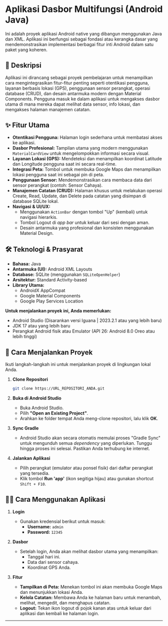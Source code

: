 # Aplikasi Dasbor Multifungsi (Android Java)

Ini adalah proyek aplikasi Android native yang dibangun menggunakan Java dan XML. Aplikasi ini berfungsi sebagai fondasi atau kerangka dasar yang mendemonstrasikan implementasi berbagai fitur inti Android dalam satu paket yang koheren.

## 📜 Deskripsi

Aplikasi ini dirancang sebagai proyek pembelajaran untuk menampilkan cara mengintegrasikan fitur-fitur penting seperti otentikasi pengguna, layanan berbasis lokasi (GPS), penggunaan sensor perangkat, operasi database (CRUD), dan desain antarmuka modern dengan Material Components. Pengguna masuk ke dalam aplikasi untuk mengakses dasbor utama di mana mereka dapat melihat data sensor, info lokasi, dan mengakses halaman manajemen catatan.

## ✨ Fitur Utama

- **Otentikasi Pengguna:** Halaman login sederhana untuk membatasi akses ke aplikasi.
- **Dasbor Profesional:** Tampilan utama yang modern menggunakan `MaterialCardView` untuk mengelompokkan informasi secara visual.
- **Layanan Lokasi (GPS):** Mendeteksi dan menampilkan koordinat Latitude dan Longitude pengguna saat ini secara real-time.
- **Integrasi Peta:** Tombol untuk membuka Google Maps dan menampilkan lokasi pengguna saat ini sebagai pin di peta.
- **Penggunaan Sensor:** Mendemonstrasikan cara membaca data dari sensor perangkat (contoh: Sensor Cahaya).
- **Manajemen Catatan (CRUD):** Halaman khusus untuk melakukan operasi Create, Read, Update, dan Delete pada catatan yang disimpan di database SQLite lokal.
- **Navigasi & UI/UX:**
    - Menggunakan `ActionBar` dengan tombol "Up" (kembali) untuk navigasi hierarkis.
    - Tombol Logout di *app bar* untuk keluar dari sesi dengan aman.
    - Desain antarmuka yang profesional dan konsisten menggunakan Material Design.

## 🛠️ Teknologi & Prasyarat

- **Bahasa:** Java
- **Antarmuka (UI):** Android XML Layouts
- **Database:** SQLite (menggunakan `SQLiteOpenHelper`)
- **Arsitektur:** Standard Activity-based
- **Library Utama:**
    - AndroidX AppCompat
    - Google Material Components
    - Google Play Services Location

**Untuk menjalankan proyek ini, Anda memerlukan:**
- Android Studio (Disarankan versi Iguana | 2023.2.1 atau yang lebih baru)
- JDK 17 atau yang lebih baru
- Perangkat Android fisik atau Emulator (API 26: Android 8.0 Oreo atau lebih tinggi)

## 🚀 Cara Menjalankan Proyek

Ikuti langkah-langkah ini untuk menjalankan proyek di lingkungan lokal Anda.

1.  **Clone Repositori**
    ```bash
    git clone https://URL_REPOSITORI_ANDA.git
    ```

2.  **Buka di Android Studio**
    - Buka Android Studio.
    - Pilih **"Open an Existing Project"**.
    - Arahkan ke folder tempat Anda meng-clone repositori, lalu klik **OK**.

3.  **Sync Gradle**
    - Android Studio akan secara otomatis memulai proses "Gradle Sync" untuk mengunduh semua *dependency* yang diperlukan. Tunggu hingga proses ini selesai. Pastikan Anda terhubung ke internet.

4.  **Jalankan Aplikasi**
    - Pilih perangkat (emulator atau ponsel fisik) dari daftar perangkat yang tersedia.
    - Klik tombol **Run 'app'** (ikon segitiga hijau) atau gunakan shortcut `Shift + F10`.

## 👨‍💻 Cara Menggunakan Aplikasi

1.  **Login**
    - Gunakan kredensial berikut untuk masuk:
        - **Username:** `admin`
        - **Password:** `12345`

2.  **Dasbor**
    - Setelah login, Anda akan melihat dasbor utama yang menampilkan:
        - Tanggal hari ini.
        - Data dari sensor cahaya.
        - Koordinat GPS Anda.

3.  **Fitur**
    - **Tampilkan di Peta:** Menekan tombol ini akan membuka Google Maps dan menunjukkan lokasi Anda.
    - **Kelola Catatan:** Membawa Anda ke halaman baru untuk menambah, melihat, mengedit, dan menghapus catatan.
    - **Logout:** Tekan ikon logout di pojok kanan atas untuk keluar dari aplikasi dan kembali ke halaman login.

---